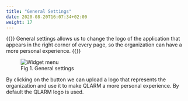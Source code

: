 ```yaml
---
title: "General Settings"
date: 2020-08-20T16:07:34+02:00
weight: 17
---
```


{{<lead>}}
General settings allows us to change the logo of the application that appears in the right corner of every page, so the organization can have a more personal experience.
{{</lead>}}

<figure class="image_container">
    <img class="center_image" src="/general_settings.png" alt="Widget menu">
    <figcaption >Fig 1. General settings</figcaption>
</figure>

By clicking on the button we can upload a logo that represents the organization and use it to make QLARM a more personal experience. By default the QLARM logo is used. 

